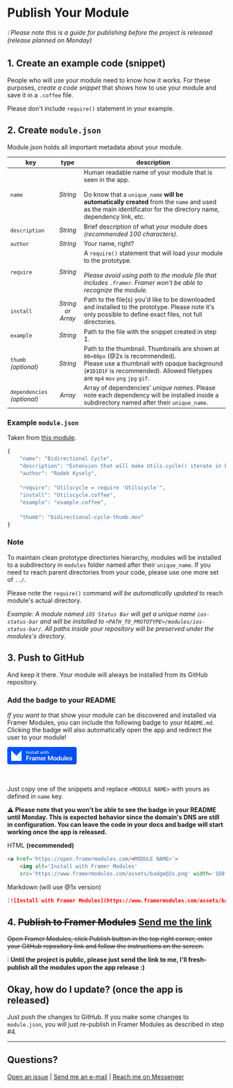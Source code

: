 # Publish Your Module
###### :grey_exclamation: *Please note this is a guide for publishing before the project is released (release planned on Monday)*

## 1. Create an example code (snippet)
People who will use your module need to know how it works. For these purposes,
*create a code snippet* that shows how to use your module and save it
in a `.coffee` file.

Please don't include `require()` statement in your example.

## 2. Create `module.json`
Module.json holds all important metadata about your module.

| key            | type              | description                           |
| ---------------|:-----------------:|---------------------------------------|
| `name`         | *String*          | Human readable name of your module that is seen in the app. <br /><br />Do know that a `unique_name` **will be automatically created** from the `name` and used as the main identificator for the directory name, dependency link, etc.
| `description`  | *String*          | Brief description of what your module does *(recommended 100 characters).*
| `author`       | *String*          | Your name, right?
| `require`      | *String*          | A `require()` statement that will load your module to the prototype.<br /><br />*Please avoid using path to the module file that includes `.framer`. Framer won't be able to recognize the module.*
| `install`      | *String or Array* | Path to the file(s) you'd like to be downloaded and installed to the prototype. Please note it's only possible to define exact files, not full directories.
| `example`      | *String*          | Path to the file with the snippet created in step 1.
| `thumb` *(optional)*        | *String*          | Path to the thumbnail. Thumbnails are shown at `80×80px` (@2x is recommended). <br />Please use a thumbnail with opaque background (`#1D1D1F` is recommended). Allowed filetypes are `mp4` `mov` `png` `jpg` `gif`.
| `dependencies` *(optional)* | *Array*           | Array of dependencies' *unique names*. Please note each dependency will be installed inside a subdirectory named after their `unique_name`.

### Example `module.json`
Taken from [this module](https://github.com/kysely/framer-bidirectional-cycle).
```javascript
{
    "name": "Bidirectional Cycle",
    "description": "Extension that will make Utils.cycle() iterate in both directions",
    "author": "Radek Kysely",

    "require": "Utilscycle = require 'Utilscycle'",
    "install": "Utilscycle.coffee",
    "example": "example.coffee",

    "thumb": "bidirectional-cycle-thumb.mov"
}
```

### Note
To maintain clean prototype directories hierarchy, modules will be installed to
a subdirectory in `modules` folder named after their `unique_name`. If you need
to reach parent directories from your code, please use one more set of `../`.

Please note the `require()` command *will be automatically updated* to reach
module's actual directory.

*Example: A module named `iOS Status Bar` will get a unique name `ios-status-bar`
and will be installed to `<PATH_TO_PROTOTYPE>/modules/ios-status-bar/`.
All paths inside your repository will be preserved under the modules's directory.*

## 3. Push to GitHub
And keep it there. Your module will always be installed from its GitHub repository.

### Add the badge to your README
*If you want to* that show your module can be discovered and installed
via Framer Modules, you can include the following badge to your `README.md`.
Clicking the badge will also automatically open the app and redirect the
user to your module!

<a href='#' onclick='alert("This is just an example 🙂")'>
    <img alt='Install with Framer Modules'
    src='https://raw.githubusercontent.com/kysely/framermodules.com/master/assets/badge@2x.png' width='160' height='40' /></a>

<p>&nbsp;</p>

Just copy one of the snippets and replace `<MODULE NAME>` with yours as defined in `name` key.

:warning: **Please note that you won't be able to see the badge in your README until Monday. This is expected behavior since the domain's DNS are still in configuration. You can leave the code in your docs and badge will start working once the app is released.**

HTML **(recommended)**
```html
<a href='https://open.framermodules.com/<MODULE NAME>'>
    <img alt='Install with Framer Modules'
    src='https://www.framermodules.com/assets/badge@2x.png' width='160' height='40' /></a>
```

Markdown (will use @1x version)
```md
[![Install with Framer Modules](https://www.framermodules.com/assets/badge.png)](https://open.framermodules.com/<MODULE NAME>)
```

## 4. ~~Publish to Framer Modules~~ [Send me the link](https://m.me/kysely)
~~Open Framer Modules, click Publish button in the top right corner,
enter your GitHub repository link and follow the instructions on the screen.~~

:grey_exclamation: **Until the project is public, please just send the link to me, I'll fresh-publish all the modules upon the app release :)**

## Okay, how do I update? (once the app is released)
Just push the changes to GitHub. If you make some changes to `module.json`,
you will just re-publish in Framer Modules as described in step #4. 

---
## Questions?
[Open an issue](https://github.com/kysely/framer-modules/issues) |
[Send me an e-mail](mailto:kyselyradek@gmail.com) |
[Reach me on Messenger](https://m.me/kysely)

